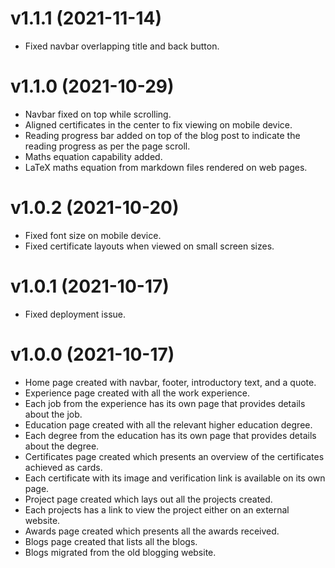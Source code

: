 # v1.1.1 (2021-11-14)

* Fixed navbar overlapping title and back button.

# v1.1.0 (2021-10-29)

* Navbar fixed on top while scrolling.
* Aligned certificates in the center to fix viewing on mobile device.
* Reading progress bar added on top of the blog post to indicate the reading progress as per the page scroll.
* Maths equation capability added.
* LaTeX maths equation from markdown files rendered on web pages.

# v1.0.2 (2021-10-20)

* Fixed font size on mobile device.
* Fixed certificate layouts when viewed on small screen sizes.

# v1.0.1 (2021-10-17)

* Fixed deployment issue.

# v1.0.0 (2021-10-17)

* Home page created with navbar, footer, introductory text, and a quote.
* Experience page created with all the work experience.
* Each job from the experience has its own page that provides details about the job.
* Education page created with all the relevant higher education degree.
* Each degree from the education has its own page that provides details about the degree.
* Certificates page created which presents an overview of the certificates achieved as cards.
* Each certificate with its image and verification link is available on its own page.
* Project page created which lays out all the projects created.
* Each projects has a link to view the project either on an external website.
* Awards page created which presents all the awards received.
* Blogs page created that lists all the blogs.
* Blogs migrated from the old blogging website.  
